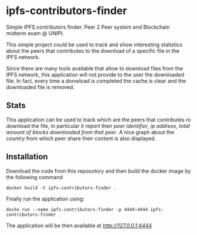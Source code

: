 # ipfs-contributors-finder
Simple IPFS contributors finder. Peer 2 Peer system and Blockchain midterm exam @ UNIPI.
 
This simple project could be used to track and show interesting statistics about the peers that contributes to the download of a 
specific file in the IPFS network.

Since there are many tools available that allow to download files from the IPFS network,
this application will not provide to the user the downloaded file. In fact, every time a donwload
is completed the cache is clear and the downloaded file is removed.

## Stats
This application can be used to track which are the peers that contributes ro download the file,
in particular it report their *peer identifier*, *ip address*, *total amount of blocks downloaded from that peer*.
A nice graph about the *country* from which peer share their content is also displayed.


## Installation
Download the code from this reposotory and then build the docker image by the following command
```
docker build -t ipfs-contributors-finder .
```
Finally run the application using:
```
docke run --name ipfs-contributors-finder -p 4444:4444 ipfs-contributors-finder
```
The application will be then available at *http://127.0.0.1:4444*
